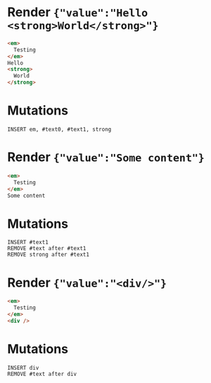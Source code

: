 # Render `{"value":"Hello <strong>World</strong>"}`

```html
<em>
  Testing
</em>
Hello
<strong>
  World
</strong>
```

# Mutations
```
INSERT em, #text0, #text1, strong
```

# Render `{"value":"Some content"}`

```html
<em>
  Testing
</em>
Some content
```

# Mutations
```
INSERT #text1
REMOVE #text after #text1
REMOVE strong after #text1
```

# Render `{"value":"<div/>"}`

```html
<em>
  Testing
</em>
<div />
```

# Mutations
```
INSERT div
REMOVE #text after div
```